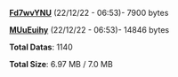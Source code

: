 [**Fd7wvYNU**](/data/Fd7wvYNU.txt) (22/12/22 - 06:53)- 7900 bytes

[**MUuEuihy**](/data/MUuEuihy.txt) (22/12/22 - 06:53)- 14846 bytes

**Total Datas**: 1140

**Total Size**: 6.97 MB / 7.0 MB